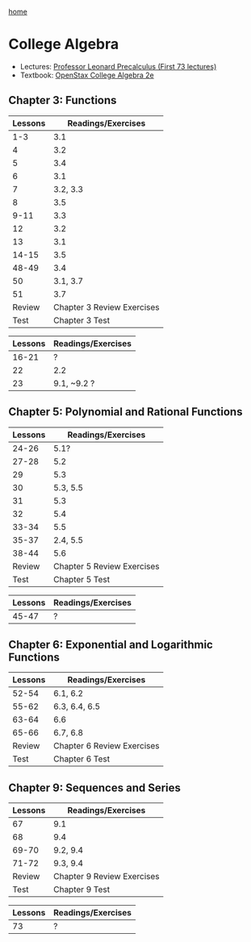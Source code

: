 [home](/README.md)
# College Algebra
- Lectures: [Professor Leonard Precalculus (First 73 lectures)](https://www.youtube.com/watch?v=9OOrhA2iKak&list=PLDesaqWTN6ESsmwELdrzhcGiRhk5DjwLP)
- Textbook: [OpenStax College Algebra 2e](https://openstax.org/details/books/college-algebra-corequisite-support-2e)

## Chapter 3: Functions
Lessons | Readings/Exercises
--- | ---
1-3 | 3.1
4 | 3.2
5 | 3.4
6 | 3.1
7 | 3.2, 3.3
8 | 3.5
9-11 | 3.3
12 | 3.2
13 | 3.1
14-15 | 3.5
48-49 | 3.4
50 | 3.1, 3.7
51 | 3.7
Review | Chapter 3 Review Exercises
Test | Chapter 3 Test

Lessons | Readings/Exercises
--- | ---
16-21 | ?
22 | 2.2
23 | 9.1, ~9.2 ?

## Chapter 5: Polynomial and Rational Functions
Lessons | Readings/Exercises
--- | ---
24-26 | 5.1?
27-28 | 5.2
29 | 5.3
30 | 5.3, 5.5
31 | 5.3
32 | 5.4
33-34 | 5.5
35-37 | 2.4, 5.5
38-44 | 5.6
Review | Chapter 5 Review Exercises
Test | Chapter 5 Test

Lessons | Readings/Exercises
--- | ---
45-47 | ?

## Chapter 6: Exponential and Logarithmic Functions
Lessons | Readings/Exercises
--- | ---
52-54 | 6.1, 6.2
55-62 | 6.3, 6.4, 6.5
63-64 | 6.6
65-66 | 6.7, 6.8
Review | Chapter 6 Review Exercises
Test | Chapter 6 Test

## Chapter 9: Sequences and Series
Lessons | Readings/Exercises
--- | ---
67 | 9.1
68 | 9.4
69-70 | 9.2, 9.4
71-72 | 9.3, 9.4
Review | Chapter 9 Review Exercises
Test | Chapter 9 Test

Lessons | Readings/Exercises
--- | ---
73 | ?